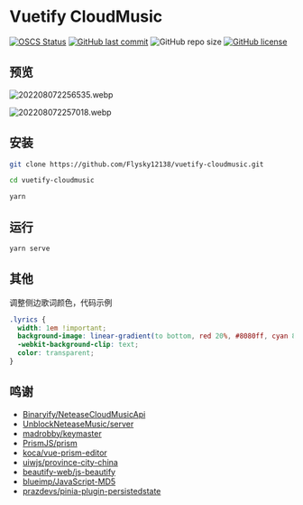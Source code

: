 # Vuetify CloudMusic

[![OSCS Status](https://www.oscs1024.com/platform/badge/Flysky12138/vuetify-cloudmusic.svg?size=small)](https://www.murphysec.com/dr/YsINmrKQZ9A77pRAYy)
[![GitHub last commit](https://img.shields.io/github/last-commit/Flysky12138/vuetify-cloudmusic)](https://github.com/Flysky12138/vuetify-cloudmusic/commits/master)
![GitHub repo size](https://img.shields.io/github/repo-size/Flysky12138/vuetify-cloudmusic)
[![GitHub license](https://img.shields.io/github/license/Flysky12138/vuetify-cloudmusic)](https://github.com/Flysky12138/vuetify-cloudmusic/blob/master/LICENSE)

## 预览

![202208072256535.webp](https://cdn.jsdelivr.net/gh/Flysky12138/warehouse/PicGo/202208072256535.webp)

![202208072257018.webp](https://cdn.jsdelivr.net/gh/Flysky12138/warehouse/PicGo/202208072257018.webp)

## 安装

```bash
git clone https://github.com/Flysky12138/vuetify-cloudmusic.git

cd vuetify-cloudmusic

yarn
```

## 运行

```bash
yarn serve
```

## 其他

调整侧边歌词颜色，代码示例

```css
.lyrics {
  width: 1em !important;
  background-image: linear-gradient(to bottom, red 20%, #8080ff, cyan 80%);
  -webkit-background-clip: text;
  color: transparent;
}
```

## 鸣谢

- [Binaryify/NeteaseCloudMusicApi](https://github.com/Binaryify/NeteaseCloudMusicApi)
- [UnblockNeteaseMusic/server](https://github.com/UnblockNeteaseMusic/server)
- [madrobby/keymaster](https://github.com/madrobby/keymaster)
- [PrismJS/prism](https://github.com/PrismJS/prism)
- [koca/vue-prism-editor](https://github.com/koca/vue-prism-editor)
- [uiwjs/province-city-china](https://github.com/uiwjs/province-city-china)
- [beautify-web/js-beautify](https://github.com/beautify-web/js-beautify)
- [blueimp/JavaScript-MD5](https://github.com/blueimp/JavaScript-MD5)
- [prazdevs/pinia-plugin-persistedstate](https://github.com/prazdevs/pinia-plugin-persistedstate)
